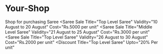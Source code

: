 # Your-Shop 
Shop for purchasing Saree
<Saree Sale
Title="Top Level Saree"
Validity="10 August to 20 August"
Cost="Rs.5000 per unit"
<Saree Sale
Title="Middle Level Saree"
Validity="21 August to 25 August"
Cost="Rs.3000 per unit"
<Saree Sale
Title="Top Level Saree"
Validity="26 August to 30 August"
Cost="Rs.2000 per unit"
<Discount
Title="Top Level Saree"
Upto="20% Per unit"
